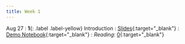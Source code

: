 ```yaml
---
title: Week 1
---
```


Aug 27
: **1**{: .label .label-yellow} Introduction
: [Slides](https://docs.google.com/presentation/d/1XxBGmEonu3NRy-Au04w9ULdBhCfXOLRKkpMP8pW-wXw/edit?usp=sharing){:target="_blank"} 
: [Demo Notebook](https://datahub.berkeley.edu/){:target="_blank"}
: *Reading*: [0](https://data88e.org/textbook/content/00-intro/index.html){:target="_blank"}
